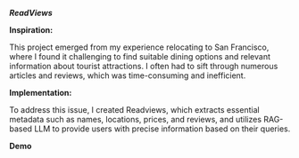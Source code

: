 ***ReadViews***

**Inspiration:** 

This project emerged from my experience relocating to San Francisco, where I found it challenging to find suitable dining options
and relevant information about tourist attractions. I often had to sift through numerous articles and reviews, which was time-consuming
and inefficient.

**Implementation:**

To address this issue, I created Readviews, which extracts essential metadata such as names, locations, prices, and
reviews, and utilizes RAG-based LLM to provide users with precise information based on their queries.

**Demo**
